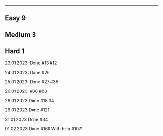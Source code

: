 -----------------------------------------------
Easy                                        9
-----------------------------------------------
Medium                                      3
-----------------------------------------------
Hard                                        1
-----------------------------------------------


23.01.2023:
Done
#13
#12

24.01.2023:
Done
#26

25.01.2023:
Done
#27
#35

26.01.2023:
#66
#88

28.01.2023
Done
#18
#4

29.01.2023
Done
#121

31.01.2023
Done
#34

01.02.2023
Done
#168
With help
#1071

